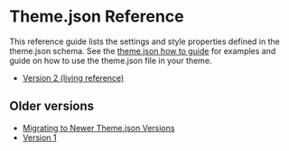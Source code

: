 # Theme.json Reference

This reference guide lists the settings and style properties defined in the theme.json schema. See the [theme.json how to guide](/docs/how-to-guides/themes/global-settings-and-styles.md) for examples and guide on how to use the theme.json file in your theme.

-   [Version 2 (living reference)](/docs/reference-guides/theme-json-reference/theme-json-living.md)

## Older versions

-   [Migrating to Newer Theme.json Versions](/docs/reference-guides/theme-json-reference/theme-json-migrations.md)
-   [Version 1](/docs/reference-guides/theme-json-reference/theme-json-v1.md)
